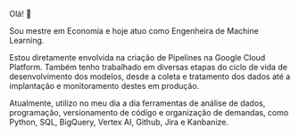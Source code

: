 Olá! 🙂

Sou mestre em Economia e hoje atuo como Engenheira de Machine Learning.

Estou diretamente envolvida na criação de Pipelines na Google Cloud Platform. Também tenho trabalhado em diversas etapas do ciclo de vida de desenvolvimento dos modelos, desde a coleta e tratamento dos dados até a implantação e monitoramento destes em produção.

Atualmente, utilizo no meu dia a dia ferramentas de análise de dados, programação, versionamento de código e organização de demandas, como Python, SQL, BigQuery, Vertex AI, Github, Jira e Kanbanize.

<!--
**deborakassem/deborakassem** is a ✨ _special_ ✨ repository because its `README.md` (this file) appears on your GitHub profile.

Here are some ideas to get you started:

- 🔭 I’m currently working on ...
- 🌱 I’m currently learning ...
- 👯 I’m looking to collaborate on ...
- 🤔 I’m looking for help with ...
- 💬 Ask me about ...
- 📫 How to reach me: ...
- 😄 Pronouns: ...
- ⚡ Fun fact: ...
-->

